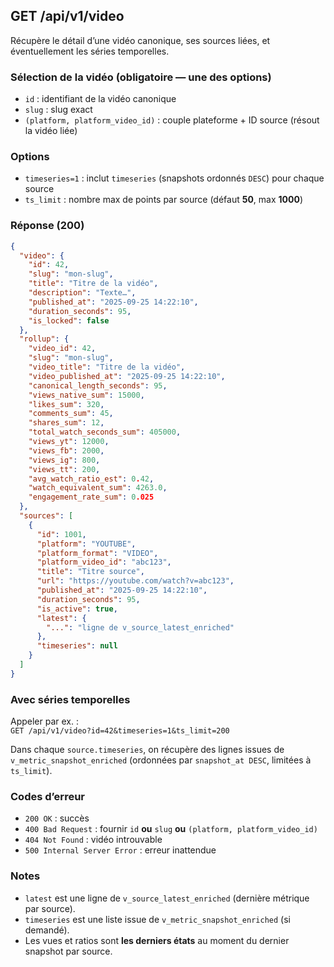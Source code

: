 
## GET /api/v1/video

Récupère le détail d’une vidéo canonique, ses sources liées, et éventuellement les séries temporelles.

### Sélection de la vidéo (obligatoire — **une** des options)
- `id` : identifiant de la vidéo canonique
- `slug` : slug exact
- `(platform, platform_video_id)` : couple plateforme + ID source (résout la vidéo liée)

### Options
- `timeseries=1` : inclut `timeseries` (snapshots ordonnés `DESC`) pour chaque source
- `ts_limit` : nombre max de points par source (défaut **50**, max **1000**)

### Réponse (200)
```json
{
  "video": {
    "id": 42,
    "slug": "mon-slug",
    "title": "Titre de la vidéo",
    "description": "Texte…",
    "published_at": "2025-09-25 14:22:10",
    "duration_seconds": 95,
    "is_locked": false
  },
  "rollup": {
    "video_id": 42,
    "slug": "mon-slug",
    "video_title": "Titre de la vidéo",
    "video_published_at": "2025-09-25 14:22:10",
    "canonical_length_seconds": 95,
    "views_native_sum": 15000,
    "likes_sum": 320,
    "comments_sum": 45,
    "shares_sum": 12,
    "total_watch_seconds_sum": 405000,
    "views_yt": 12000,
    "views_fb": 2000,
    "views_ig": 800,
    "views_tt": 200,
    "avg_watch_ratio_est": 0.42,
    "watch_equivalent_sum": 4263.0,
    "engagement_rate_sum": 0.025
  },
  "sources": [
    {
      "id": 1001,
      "platform": "YOUTUBE",
      "platform_format": "VIDEO",
      "platform_video_id": "abc123",
      "title": "Titre source",
      "url": "https://youtube.com/watch?v=abc123",
      "published_at": "2025-09-25 14:22:10",
      "duration_seconds": 95,
      "is_active": true,
      "latest": {
        "...": "ligne de v_source_latest_enriched"
      },
      "timeseries": null
    }
  ]
}
```

### Avec séries temporelles
Appeler par ex. :  
`GET /api/v1/video?id=42&timeseries=1&ts_limit=200`

Dans chaque `source.timeseries`, on récupère des lignes issues de `v_metric_snapshot_enriched` (ordonnées par `snapshot_at DESC`, limitées à `ts_limit`).

### Codes d’erreur
- `200 OK` : succès
- `400 Bad Request` : fournir `id` **ou** `slug` **ou** `(platform, platform_video_id)`
- `404 Not Found` : vidéo introuvable
- `500 Internal Server Error` : erreur inattendue

### Notes
- `latest` est une ligne de `v_source_latest_enriched` (dernière métrique par source).
- `timeseries` est une liste issue de `v_metric_snapshot_enriched` (si demandé).
- Les vues et ratios sont **les derniers états** au moment du dernier snapshot par source.
